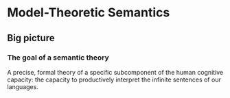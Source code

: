 # Model-Theoretic Semantics

## Big picture 

### The goal of a semantic theory

A precise, formal theory of a specific subcomponent of the human cognitive capacity: the capacity to productively interpret the infinite sentences of our languages. 



